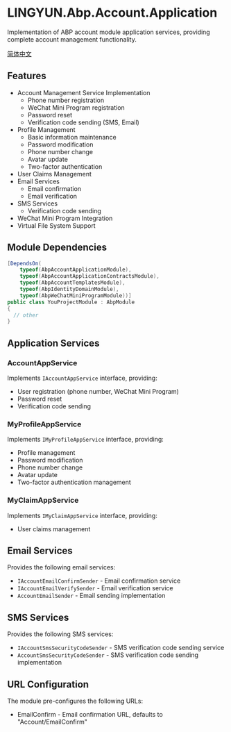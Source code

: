 # LINGYUN.Abp.Account.Application

Implementation of ABP account module application services, providing complete account management functionality.

[简体中文](./README.md)

## Features

* Account Management Service Implementation
  * Phone number registration
  * WeChat Mini Program registration
  * Password reset
  * Verification code sending (SMS, Email)
* Profile Management
  * Basic information maintenance
  * Password modification
  * Phone number change
  * Avatar update
  * Two-factor authentication
* User Claims Management
* Email Services
  * Email confirmation
  * Email verification
* SMS Services
  * Verification code sending
* WeChat Mini Program Integration
* Virtual File System Support

## Module Dependencies

```csharp
[DependsOn(
    typeof(AbpAccountApplicationModule),
    typeof(AbpAccountApplicationContractsModule),
    typeof(AbpAccountTemplatesModule),
    typeof(AbpIdentityDomainModule),
    typeof(AbpWeChatMiniProgramModule))]
public class YouProjectModule : AbpModule
{
  // other
}
```

## Application Services

### AccountAppService

Implements `IAccountAppService` interface, providing:
* User registration (phone number, WeChat Mini Program)
* Password reset
* Verification code sending

### MyProfileAppService

Implements `IMyProfileAppService` interface, providing:
* Profile management
* Password modification
* Phone number change
* Avatar update
* Two-factor authentication management

### MyClaimAppService

Implements `IMyClaimAppService` interface, providing:
* User claims management

## Email Services

Provides the following email services:
* `IAccountEmailConfirmSender` - Email confirmation service
* `IAccountEmailVerifySender` - Email verification service
* `AccountEmailSender` - Email sending implementation

## SMS Services

Provides the following SMS services:
* `IAccountSmsSecurityCodeSender` - SMS verification code sending service
* `AccountSmsSecurityCodeSender` - SMS verification code sending implementation

## URL Configuration

The module pre-configures the following URLs:
* EmailConfirm - Email confirmation URL, defaults to "Account/EmailConfirm"
